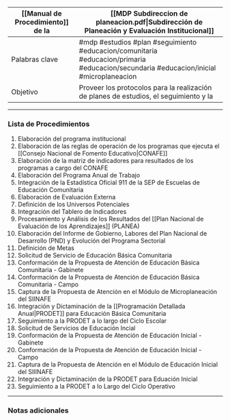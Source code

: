
| [[Manual de Procedimiento]] de la | [[MDP Subdireccion de planeacion.pdf\|Subdirección de Planeación y Evaluación Institucional]]                                 |
|-----------------------------|-------------------------------------------|
| Palabras clave              | #mdp #estudios #plan #seguimiento #educacion/comunitaria #educacion/primaria #educacion/secundaria #educacion/inicial #microplaneacion|
| Objetivo                    | Proveer los protocolos para la realización de planes de estudios, el seguimiento y la  |

---

### Lista de Procedimientos
1. Elaboración del programa institucional
2. Elaboración de las reglas de operación de los programas que ejecuta el [[Consejo Nacional de Fomento Educativo|CONAFE]]
3. Elaboración de la matriz de indicadores para resultados de los programas a cargo del CONAFE
4. Elaboración del Programa Anual de Trabajo
5. Integración de la Estadística Oficial 911 de la SEP de Escuelas de Educación Comunitaria
6. Elaboración de Evaluación Externa
7. Definición de los Universos Potenciales
8. Integración del Tablero de Indicadores
9. Procesamiento y Análisis de los Resultados del [[Plan Nacional de Evaluación de los Aprendizajes]] (PLANEA)
10. Elaboración del Informe de Gobierno, Labores del Plan Nacional de Desarrollo (PND) y Evolución del Programa Sectorial
11. Definición de Metas
12. Solicitud de Servicio de Educación Básica Comunitaria
13. Conformación de la Propuesta de Atención de Educación Básica Comunitaria - Gabinete
14. Conformación de la Propuesta de Atención de Educación Básica Comunitaria - Campo
15. Captura de la Propuesta de Atención en el Módulo de Microplaneación del SIINAFE
16. Integración y Dictaminación de la [[Programación Detallada Anual|PRODET]] para Educación Básica Comunitaria
17. Seguimiento a la PRODET a lo largo del Ciclo Escolar
18. Solicitud de Servicios de Educación Incial
19. Conformación de la Propuesta de Atención de Educación Inicial - Gabinete
20. Conformación de la Propuesta de Atención de Educación Inicial - Campo
21. Captura de la Propuesta de Atención en el Módulo de Educación Inicial del SIIINAFE
22. Integración y Dictaminación de la PRODET para Eduación Inicial
23. Seguimiento a la PRODET a lo Largo del Ciclo Operativo

---

### Notas adicionales
